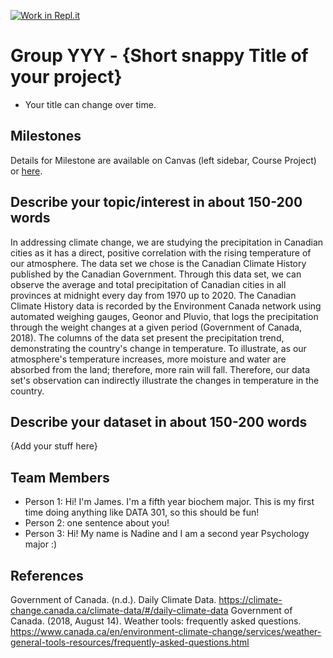 [![Work in Repl.it](https://classroom.github.com/assets/work-in-replit-14baed9a392b3a25080506f3b7b6d57f295ec2978f6f33ec97e36a161684cbe9.svg)](https://classroom.github.com/online_ide?assignment_repo_id=359110&assignment_repo_type=GroupAssignmentRepo)
# Group YYY - {Short snappy Title of your project}

- Your title can change over time.

## Milestones

Details for Milestone are available on Canvas (left sidebar, Course Project) or [here](https://firas.moosvi.com/courses/data301/project/milestone01.html).

## Describe your topic/interest in about 150-200 words

In addressing climate change, we are studying the precipitation in Canadian cities as it has a direct, positive correlation with the rising temperature of our atmosphere. The data set we chose is the Canadian Climate History published by the Canadian Government. Through this data set, we can observe the average and total precipitation of Canadian cities in all provinces at midnight every day from 1970 up to 2020. The Canadian Climate History data is recorded by the Environment Canada network using automated weighing gauges, Geonor and Pluvio, that logs the precipitation through the weight changes at a given period (Government of Canada, 2018). The columns of the data set present the precipitation trend, demonstrating the country's change in temperature. To illustrate, as our atmosphere's temperature increases, more moisture and water are absorbed from the land; therefore, more rain will fall. Therefore, our data set's observation can indirectly illustrate the changes in temperature in the country.

## Describe your dataset in about 150-200 words

{Add your stuff here}

## Team Members

- Person 1: Hi! I'm James. I'm a fifth year biochem major. This is my first time doing anything like DATA 301, so this should be fun! 
- Person 2: one sentence about you!
- Person 3: Hi! My name is Nadine and I am a second year Psychology major :) 

## References

Government of Canada. (n.d.). Daily Climate Data. https://climate-change.canada.ca/climate-data/#/daily-climate-data
Government of Canada. (2018, August 14). Weather tools: frequently asked questions. https://www.canada.ca/en/environment-climate-change/services/weather-general-tools-resources/frequently-asked-questions.html
